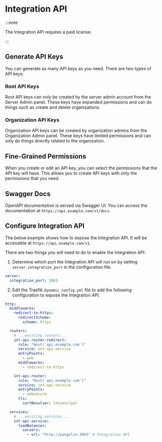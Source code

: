 # Integration API

:::note

The Integration API requires a paid license.

:::

## Generate API Keys

You can generate as many API keys as you need. There are two types of API keys:

### Root API Keys

Root API keys can only be created by the server admin account from the Server Admin panel. These keys have expanded permissions and can do things such as create and delete organizations.

### Organization API Keys

Organization API keys can be created by organization admins from the Organization Admin panel. These keys have limited permissions and can only do things directly related to the organization.

## Fine-Grained Permissions

When you create or edit an API key, you can select the permissions that the API key will have. This allows you to create API keys with only the permissions that you need.

## Swagger Docs

OpenAPI documentation is served via Swagger UI. You can access the documentation at `https://api.example.com/v1/docs`.

## Configure Integration API

The below example shows how to expose the Integration API. It will be accessible at `https://api.example.com/v1`.

There are two things you will need to do to enable the Integration API:

1. Determine which port the Integration API will run on by setting `server.integration_port` in the configuration file.

```yaml
server:
  integration_port: 3003
```

2. Edit the Traefik `dynamic_config.yml` file to add the following configuration to expose the Integration API.

```yaml
http:
  middlewares:
    redirect-to-https:
      redirectScheme:
        scheme: https

  routers:
    # ...existing routers...
    int-api-router-redirect:
      rule: "Host(`api.example.com`)"
      service: int-api-service
      entryPoints:
        - web
      middlewares:
        - redirect-to-https

    int-api-router:
      rule: "Host(`api.example.com`)"
      service: int-api-service
      entryPoints:
        - websecure
      tls:
        certResolver: letsencrypt

  services:
    # ...existing services...
    int-api-service:
      loadBalancer:
        servers:
          - url: "http://pangolin:3003" # Integration API
```

